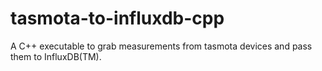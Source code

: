 # tasmota-to-influxdb-cpp
A C++ executable to grab measurements from tasmota devices and pass them to InfluxDB(TM).

